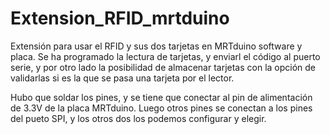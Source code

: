 # Extension_RFID_mrtduino
Extensión para usar el RFID y sus dos tarjetas en MRTduino software y placa. Se ha programado la lectura de tarjetas, y enviarl el código al puerto serie, y por otro lado la posibilidad de almacenar tarjetas con la opción de validarlas si es la que se pasa una tarjeta por el lector.

Hubo que soldar los pines, y se tiene que conectar al pin de alimentación de 3.3V de la placa MRTduino. Luego otros pines se conectan a los pines del pueto SPI, y los otros dos los podemos configurar y elegir.





